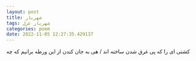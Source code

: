 ```yaml
---
layout: post
title: شهریار
tags: شهریار غزل
categories: poem
date: 2022-11-05 12:27:35.429137
---
```


کشتی ای را که پی غرق شدن ساخته اند / هی به جان کندن از این ورطه برانیم که چه
